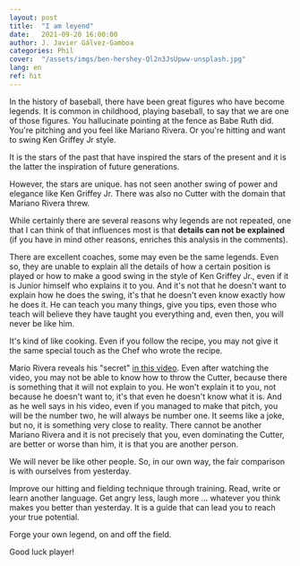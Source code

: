 ```yaml
---
layout: post
title:  "I am leyend"
date:   2021-09-20 16:00:00
author: J. Javier Gálvez-Gamboa
categories: Phil
cover:  "/assets/imgs/ben-hershey-Ql2n3JsUpww-unsplash.jpg"
lang: en
ref: hit
---
```


In the history of baseball, there have been great figures who have become legends. It is common in childhood, playing baseball, to say that we are one of those figures. You hallucinate pointing at the fence as Babe Ruth did. You're pitching and you feel like Mariano Rivera. Or you're hitting and want to swing Ken Griffey Jr style.

It is the stars of the past that have inspired the stars of the present and it is the latter the inspiration of future generations.

However, the stars are unique. has not seen another swing of power and elegance like Ken Griffey Jr. There was also no Cutter with the domain that Mariano Rivera threw.

While certainly there are several reasons why legends are not repeated, one that I can think of that influences most is that **details can not be explained** (if you have in mind other reasons, enriches this analysis in the comments).

There are excellent coaches, some may even be the same legends. Even so, they are unable to explain all the details of how a certain position is played or how to make a good swing in the style of Ken Griffey Jr., even if it is Junior himself who explains it to you. And it's not that he doesn't want to explain how he does the swing, it's that he doesn't even know exactly how he does it. He can teach you many things, give you tips, even those who teach will believe they have taught you everything and, even then, you will never be like him.

It's kind of like cooking. Even if you follow the recipe, you may not give it the same special touch as the Chef who wrote the recipe.

Mario Rivera reveals his "secret" [in this video](https://www.instagram.com/p/CAgrf1JA2h9/?utm_source=ig_embed&ig_rid=372a55df-d573-49dc-9700-1d6d4c2c025b). Even after watching the video, you may not be able to know how to throw the Cutter, because there is something that it will not explain to you. He won't explain it to you, not because he doesn't want to, it's that even he doesn't know what it is. And as he well says in his video, even if you managed to make that pitch, you will be the number two, he will always be number one. It seems like a joke, but no, it is something very close to reality. There cannot be another Mariano Rivera and it is not precisely that you, even dominating the Cutter, are better or worse than him, it is that you are another person.

We will never be like other people. So, in our own way, the fair comparison is with ourselves from yesterday.

Improve our hitting and fielding technique through training. Read, write or learn another language. Get angry less, laugh more ... whatever you think makes you better than yesterday. It is a guide that can lead you to reach your true potential.

Forge your own legend, on and off the field.

Good luck player!